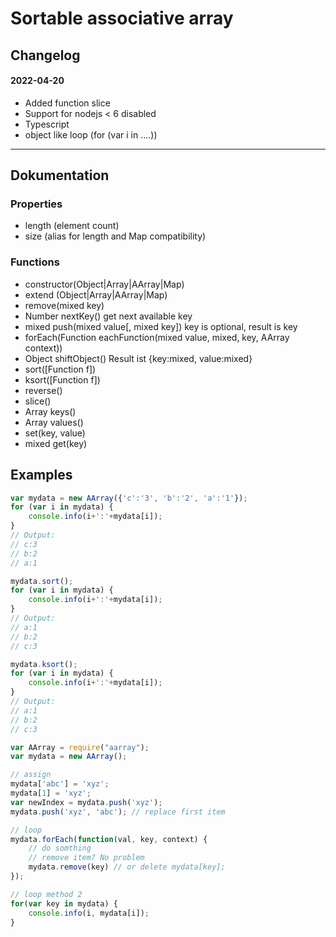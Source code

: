 # Sortable associative array

## Changelog
#### 2022-04-20
+ Added function slice
+ Support for nodejs < 6 disabled
+ Typescript
+ object like loop (for (var i in ....))

---

## Dokumentation
### Properties
* length (element count)
* size (alias for length and Map compatibility)

### Functions
* constructor(Object|Array|AArray|Map)
* extend (Object|Array|AArray|Map)
* remove(mixed key)
* Number nextKey() get next available key
* mixed push(mixed value[, mixed key]) key is optional, result is key
* forEach(Function eachFunction(mixed value, mixed, key, AArray context))
* Object shiftObject() Result ist {key:mixed, value:mixed}
* sort([Function f])
* ksort([Function f])
* reverse()
* slice()
* Array keys()
* Array values()
* set(key, value)
* mixed get(key)

## Examples
```javascript
var mydata = new AArray({'c':'3', 'b':'2', 'a':'1'});
for (var i in mydata) {
	console.info(i+':'+mydata[i]);
}
// Output:
// c:3
// b:2
// a:1

mydata.sort();
for (var i in mydata) {
	console.info(i+':'+mydata[i]);
}
// Output:
// a:1
// b:2
// c:3

mydata.ksort();
for (var i in mydata) {
	console.info(i+':'+mydata[i]);
}
// Output:
// a:1
// b:2
// c:3

```

```javascript
var AArray = require("aarray");
var mydata = new AArray();

// assign
mydata['abc'] = 'xyz';
mydata[1] = 'xyz';
var newIndex = mydata.push('xyz');
mydata.push('xyz', 'abc'); // replace first item

// loop
mydata.forEach(function(val, key, context) {
    // do somthing
    // remove item? No problem
    mydata.remove(key) // or delete mydata[key];
});

// loop method 2
for(var key in mydata) {
	console.info(i, mydata[i]);
}
```